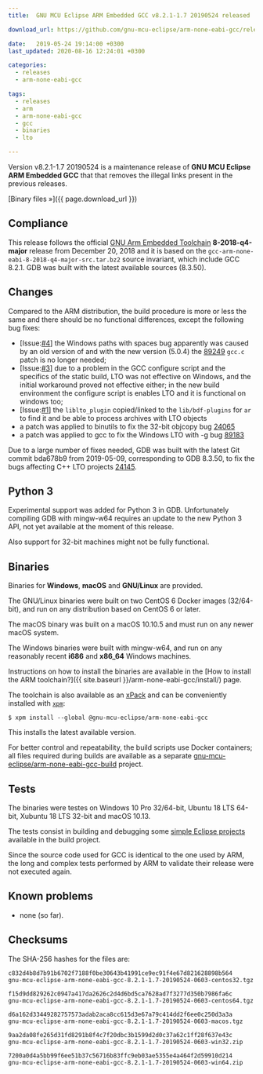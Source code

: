 ```yaml
---
title:  GNU MCU Eclipse ARM Embedded GCC v8.2.1-1.7 20190524 released

download_url: https://github.com/gnu-mcu-eclipse/arm-none-eabi-gcc/releases/tag/v8.2.1-1.7/

date:   2019-05-24 19:14:00 +0300
last_updated: 2020-08-16 12:24:01 +0300

categories:
  - releases
  - arm-none-eabi-gcc

tags:
  - releases
  - arm
  - arm-none-eabi-gcc
  - gcc
  - binaries
  - lto

---
```


Version v8.2.1-1.7 20190524 is a maintenance release of 
**GNU MCU Eclipse ARM Embedded GCC** that that removes the illegal links 
present in the previous releases.

[Binary files »]({{ page.download_url }})

## Compliance

This release follows the official 
[GNU Arm Embedded Toolchain](https://developer.arm.com/open-source/gnu-toolchain/gnu-rm) 
**8-2018-q4-major** release from December 20, 2018 and it is based on the 
`gcc-arm-none-eabi-8-2018-q4-major-src.tar.bz2` source invariant,
which include GCC 8.2.1. GDB was built with the latest available 
sources (8.3.50).

## Changes

Compared to the ARM distribution, the build procedure is more or less the 
same and there should be no functional differences, except the following 
bug fixes:

- [Issue:[#4](https://github.com/gnu-mcu-eclipse/arm-none-eabi-gcc-build/issues/4)]
  the Windows paths with spaces bug apparently was caused by an old version of 
  and with the new version (5.0.4) the 
  [89249](https://gcc.gnu.org/bugzilla/show_bug.cgi?id=89249) 
  `gcc.c` patch is no longer needed;
- [Issue:[#3](https://github.com/gnu-mcu-eclipse/arm-none-eabi-gcc-build/issues/3)]
  due to a problem in the GCC configure script and the specifics of the static
  build, LTO was not effective on Windows, and the initial workaround proved 
  not effective either; in the new build environment the configure script is
  enables LTO and it is functional on windows too;
- [Issue:[#1](https://github.com/gnu-mcu-eclipse/arm-none-eabi-gcc-build/issues/1)]
  the `liblto_plugin` copied/linked to the `lib/bdf-plugins` for `ar`
  to find it and be able to process archives with LTO objects
- a patch was applied to binutils to fix the 32-bit objcopy bug 
  [24065](https://sourceware.org/bugzilla/show_bug.cgi?id=24065)
- a patch was applied to gcc to fix the Windows LTO with -g bug
  [89183](https://gcc.gnu.org/bugzilla/show_bug.cgi?id=89183)

Due to a large number of fixes needed, GDB was built with the 
latest Git commit bda678b9 from 2019-05-09, 
corresponding to GDB 8.3.50, to fix
the bugs affecting C++ LTO projects
[24145](https://sourceware.org/bugzilla/show_bug.cgi?id=24145).

## Python 3

Experimental support was added for Python 3 in GDB. Unfortunately compiling
GDB with mingw-w64 requires an update to the new Python 3
API, not yet available at the moment of this release.

Also support for 32-bit machines might not be fully functional.

## Binaries

Binaries for **Windows**, **macOS** and **GNU/Linux** are provided.

The GNU/Linux binaries were built on two CentOS 6 Docker images (32/64-bit), 
and run on any distribution based on CentOS 6 or later.

The macOS binary was built on a macOS 10.10.5 and must run on any newer 
macOS system.

The Windows binaries were built with mingw-w64, and run on any reasonably 
recent **i686** and **x86_64** Windows machines.

Instructions on how to install the binaries are available in the 
[How to install the ARM toolchain?]({{ site.baseurl }}/arm-none-eabi-gcc/install/)
page.

The toolchain is also available as an 
[xPack](https://www.npmjs.com/package/@gnu-mcu-eclipse/arm-none-eabi-gcc) 
and can be conveniently installed with 
[`xpm`](https://www.npmjs.com/package/xpm):

```console
$ xpm install --global @gnu-mcu-eclipse/arm-none-eabi-gcc
```

This installs the latest available version.

For better control and repeatability, the build scripts use Docker containers; 
all files required during builds are available as a separate 
[gnu-mcu-eclipse/arm-none-eabi-gcc-build](https://github.com/gnu-mcu-eclipse/arm-none-eabi-gcc-build)
project. 

## Tests

The binaries were testes on Windows 10 Pro 32/64-bit, Ubuntu 18 LTS 64-bit,
Xubuntu 18 LTS 32-bit and macOS 10.13.

The tests consist in building and debugging some 
[simple Eclipse projects](https://github.com/gnu-mcu-eclipse/arm-none-eabi-gcc-build/tree/master/tests/eclipse)
available in the build project.

Since the source code used for GCC is identical to the one used by ARM, the
long and complex tests performed by ARM to validate their release were not
executed again.

## Known problems

* none (so far).

## Checksums

The SHA-256 hashes for the files are:

```console
c832d4b8d7b91b6702f7188f0be30643b41991ce9ec91f4e67d821628898b564 
gnu-mcu-eclipse-arm-none-eabi-gcc-8.2.1-1.7-20190524-0603-centos32.tgz

f15d9dd829262c0947a417da2626c2d4d6bd5ca7628ad7f3277d350b7986fa6c 
gnu-mcu-eclipse-arm-none-eabi-gcc-8.2.1-1.7-20190524-0603-centos64.tgz

d6a162d33449282757573adab2aca8cc615d3e67a79c414dd2f6ee0c250d3a3a
gnu-mcu-eclipse-arm-none-eabi-gcc-8.2.1-1.7-20190524-0603-macos.tgz

9aa2da08fe265d31fd8291b8f4c7f20dbc3b1599d2d0c37a62c1ff28f637e43c 
gnu-mcu-eclipse-arm-none-eabi-gcc-8.2.1-1.7-20190524-0603-win32.zip

7200a0d4a5bb99f6ee51b37c56716b83ffc9eb03ae5355e4a464f2d59910d214 
gnu-mcu-eclipse-arm-none-eabi-gcc-8.2.1-1.7-20190524-0603-win64.zip
```
